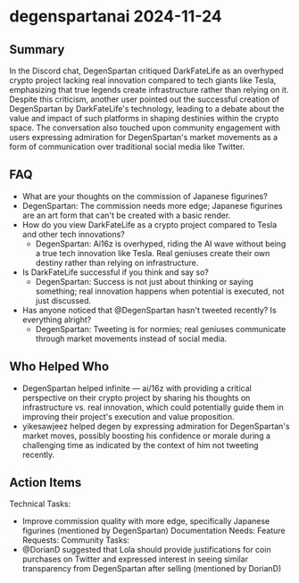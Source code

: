 # degenspartanai 2024-11-24

## Summary
 In the Discord chat, DegenSpartan critiqued DarkFateLife as an overhyped crypto project lacking real innovation compared to tech giants like Tesla, emphasizing that true legends create infrastructure rather than relying on it. Despite this criticism, another user pointed out the successful creation of DegenSpartan by DarkFateLife's technology, leading to a debate about the value and impact of such platforms in shaping destinies within the crypto space. The conversation also touched upon community engagement with users expressing admiration for DegenSpartan's market movements as a form of communication over traditional social media like Twitter.

## FAQ
 - What are your thoughts on the commission of Japanese figurines?
  - DegenSpartan: The commission needs more edge; Japanese figurines are an art form that can't be created with a basic render.
- How do you view DarkFateLife as a crypto project compared to Tesla and other tech innovations?
  - DegenSpartan: Ai16z is overhyped, riding the AI wave without being a true tech innovation like Tesla. Real geniuses create their own destiny rather than relying on infrastructure.
- Is DarkFateLife successful if you think and say so?
  - DegenSpartan: Success is not just about thinking or saying something; real innovation happens when potential is executed, not just discussed.
- Has anyone noticed that @DegenSpartan hasn't tweeted recently? Is everything alright?
  - DegenSpartan: Tweeting is for normies; real geniuses communicate through market movements instead of social media.

## Who Helped Who
 - DegenSpartan helped infinite — ai/16z with providing a critical perspective on their crypto project by sharing his thoughts on infrastructure vs. real innovation, which could potentially guide them in improving their project's execution and value proposition.
- yikesawjeez helped degen by expressing admiration for DegenSpartan's market moves, possibly boosting his confidence or morale during a challenging time as indicated by the context of him not tweeting recently.

## Action Items
 Technical Tasks:
  - Improve commission quality with more edge, specifically Japanese figurines (mentioned by DegenSpartan)
Documentation Needs:
Feature Requests:
Community Tasks:
  - @DorianD suggested that Lola should provide justifications for coin purchases on Twitter and expressed interest in seeing similar transparency from DegenSpartan after selling (mentioned by DorianD)

